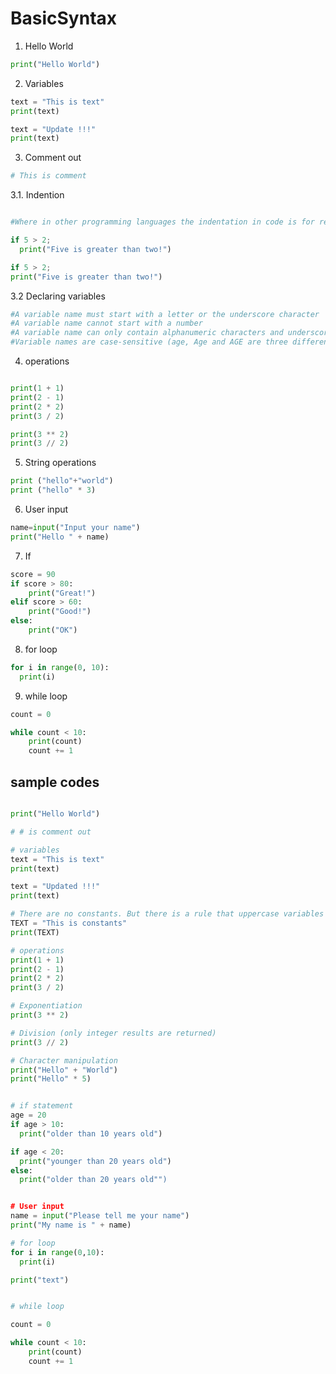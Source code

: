 # BasicSyntax

1. Hello World

```Python
print("Hello World")
```

2. Variables

```Python
text = "This is text"
print(text)

text = "Update !!!"
print(text)
```

3. Comment out

```Python
# This is comment
```

3.1. Indention

```Python

#Where in other programming languages the indentation in code is for readability only, the indentation in Python is very important. Python uses to indicate a block of code.

if 5 > 2;
  print("Five is greater than two!")

if 5 > 2;
print("Five is greater than two!")
```

3.2  Declaring variables

```Python
#A variable name must start with a letter or the underscore character
#A variable name cannot start with a number
#A variable name can only contain alphanumeric characters and underscores (A-z, 0-9, and _ )
#Variable names are case-sensitive (age, Age and AGE are three different variables)
```


4. operations

```Python

print(1 + 1)
print(2 - 1)
print(2 * 2)
print(3 / 2)

print(3 ** 2)
print(3 // 2)

```

5. String operations

```Python
print ("hello"+"world")
print ("hello" * 3)
```

6. User input

```Python
name=input("Input your name")
print("Hello " + name)
```

7. If

```Python
score = 90
if score > 80:
    print("Great!")
elif score > 60:
    print("Good!")
else:
    print("OK")
```

8. for loop

```Python
for i in range(0, 10):
  print(i)
```

9. while loop

```Python
count = 0

while count < 10:
    print(count)
    count += 1

```

## sample codes

```Python

print("Hello World")

# # is comment out

# variables
text = "This is text"
print(text)

text = "Updated !!!"
print(text)

# There are no constants. But there is a rule that uppercase variables are treated as constants
TEXT = "This is constants"
print(TEXT)

# operations
print(1 + 1)
print(2 - 1)
print(2 * 2)
print(3 / 2)

# Exponentiation
print(3 ** 2)

# Division (only integer results are returned)
print(3 // 2)

# Character manipulation
print("Hello" + "World")
print("Hello" * 5)


# if statement
age = 20
if age > 10:
  print("older than 10 years old")

if age < 20:
  print("younger than 20 years old")
else:
  print("older than 20 years old"")


# User input
name = input("Please tell me your name")
print("My name is " + name)

# for loop
for i in range(0,10):
  print(i)

print("text")


# while loop

count = 0

while count < 10:
    print(count)
    count += 1

```